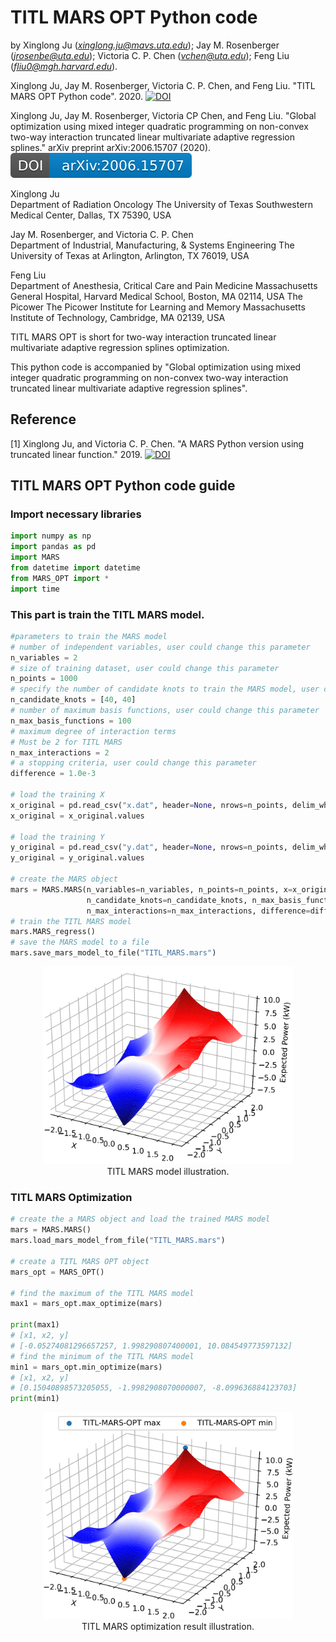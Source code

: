 # TITL MARS OPT Python code
by Xinglong Ju (*xinglong.ju@mavs.uta.edu*); Jay M. Rosenberger (*jrosenbe@uta.edu*); Victoria C. P. Chen (*vchen@uta.edu*); Feng Liu (*fliu0@mgh.harvard.edu*).

Xinglong Ju, Jay M. Rosenberger, Victoria C. P. Chen, and Feng Liu. "TITL MARS OPT Python code". 2020.
[![DOI](https://zenodo.org/badge/275648852.svg)](https://zenodo.org/badge/latestdoi/275648852)

Xinglong Ju, Jay M. Rosenberger, Victoria CP Chen, and Feng Liu. "Global optimization using mixed integer quadratic programming on non-convex two-way interaction truncated linear multivariate adaptive regression splines." arXiv preprint arXiv:2006.15707 (2020). [![DOI](/arXiv2006.15707.svg)](https://arxiv.org/abs/2006.15707)<br/>

Xinglong Ju<br/>
Department of Radiation Oncology
The University of Texas Southwestern Medical Center, Dallas, TX 75390, USA

Jay M. Rosenberger, and Victoria C. P. Chen<br/>
Department of Industrial, Manufacturing, & Systems Engineering
The University of Texas at Arlington, Arlington, TX 76019, USA

Feng Liu<br/>
Department of Anesthesia, Critical Care and Pain Medicine
Massachusetts General Hospital, Harvard Medical School, Boston, MA 02114, USA
The Picower The Picower Institute for Learning and Memory
Massachusetts Institute of Technology, Cambridge, MA 02139, USA

TITL MARS OPT is short for two-way interaction truncated linear multivariate adaptive regression splines optimization.

This python code is accompanied by "Global optimization using mixed integer quadratic programming on non-convex two-way interaction truncated linear multivariate adaptive regression splines".

## Reference
[1] Xinglong Ju, and Victoria C. P. Chen. "A MARS Python version using truncated linear function." 2019. [![DOI](https://zenodo.org/badge/226974692.svg)](https://zenodo.org/badge/latestdoi/226974692)<br/>

## TITL MARS OPT Python code guide
### Import necessary libraries
```python
import numpy as np
import pandas as pd
import MARS
from datetime import datetime
from MARS_OPT import *
import time
```

### This part is train the TITL MARS model.
```python
#parameters to train the MARS model
# number of independent variables, user could change this parameter
n_variables = 2
# size of training dataset, user could change this parameter
n_points = 1000
# specify the number of candidate knots to train the MARS model, user could change this parameter
n_candidate_knots = [40, 40]
# number of maximum basis functions, user could change this parameter
n_max_basis_functions = 100
# maximum degree of interaction terms
# Must be 2 for TITL MARS
n_max_interactions = 2
# a stopping criteria, user could change this parameter
difference = 1.0e-3

# load the training X
x_original = pd.read_csv("x.dat", header=None, nrows=n_points, delim_whitespace=True)
x_original = x_original.values

# load the training Y
y_original = pd.read_csv("y.dat", header=None, nrows=n_points, delim_whitespace=True)
y_original = y_original.values

# create the MARS object
mars = MARS.MARS(n_variables=n_variables, n_points=n_points, x=x_original, y=y_original,
                 n_candidate_knots=n_candidate_knots, n_max_basis_functions=n_max_basis_functions,
                 n_max_interactions=n_max_interactions, difference=difference)
# train the TITL MARS model
mars.MARS_regress()
# save the MARS model to a file
mars.save_mars_model_to_file("TITL_MARS.mars")
```
<p align="center"> 
    <img width="400" src="/TITL_MARS_model.png" alt="TITL MARS model illustration"/><br/>
    TITL MARS model illustration.
</p>

### TITL MARS Optimization
```python
# create the a MARS object and load the trained MARS model
mars = MARS.MARS()
mars.load_mars_model_from_file("TITL_MARS.mars")

# create a TITL MARS OPT object
mars_opt = MARS_OPT()

# find the maximum of the TITL MARS model
max1 = mars_opt.max_optimize(mars)

print(max1)
# [x1, x2, y]
# [-0.05274081296657257, 1.998290807400001, 10.084549773597132]
# find the minimum of the TITL MARS model
min1 = mars_opt.min_optimize(mars)
# [x1, x2, y]
# [0.15040898573205055, -1.9982908070000007, -8.099636884123703]
print(min1)
```
<p align="center"> 
    <img width="400" src="/TITL_MARS_OPT_Result.png" alt="TITL MARS optimization result illustration"/><br/>
    TITL MARS optimization result illustration.
</p>
